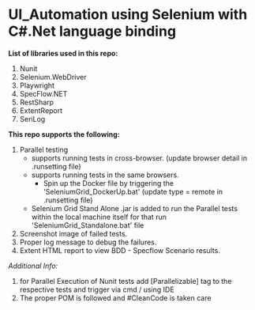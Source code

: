 # UI_Automation using Selenium with C#.Net language binding

**List of libraries used in this repo:**

1. Nunit
2. Selenium.WebDriver
3. Playwright
4. SpecFlow.NET
5. RestSharp
6. ExtentReport
7. SeriLog

**This repo supports the following:**

1. Parallel testing 
    * supports running tests in cross-browser. (update browser detail in .runsetting file)
    * supports running tests in the same browsers.
        - Spin up the Docker file by triggering the 'SeleniumGrid_DockerUp.bat' (update type = remote in .runsetting file)
    * Selenium Grid Stand Alone .jar is added to run the Parallel tests within the local machine itself for that run 'SeleniumGrid_Standalone.bat' file
2. Screenshot image of failed tests.
3. Proper log message to debug the failures.
4. Extent HTML report to view BDD - Specflow Scenario results.

_Additional Info:_ 

1. for Parallel Execution of Nunit tests add [Parallelizable] tag to the respective tests and trigger via cmd / using IDE
2. The proper POM is followed and #CleanCode is taken care
